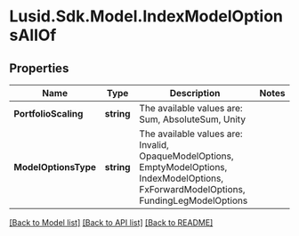 # Lusid.Sdk.Model.IndexModelOptionsAllOf

## Properties

Name | Type | Description | Notes
------------ | ------------- | ------------- | -------------
**PortfolioScaling** | **string** | The available values are: Sum, AbsoluteSum, Unity | 
**ModelOptionsType** | **string** | The available values are: Invalid, OpaqueModelOptions, EmptyModelOptions, IndexModelOptions, FxForwardModelOptions, FundingLegModelOptions | 

[[Back to Model list]](../README.md#documentation-for-models) [[Back to API list]](../README.md#documentation-for-api-endpoints) [[Back to README]](../README.md)

